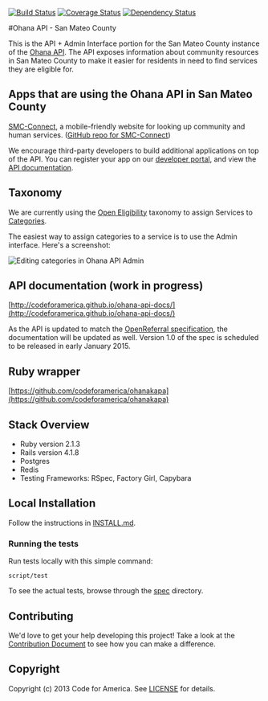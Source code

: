 [![Build Status](https://travis-ci.org/smcgov/ohana-api-smc.png?branch=master)](https://travis-ci.org/smcgov/ohana-api-smc) [![Coverage Status](https://coveralls.io/repos/smcgov/ohana-api-smc/badge.png?branch=master)](https://coveralls.io/r/smcgov/ohana-api-smc) [![Dependency Status](https://gemnasium.com/smcgov/ohana-api-smc.svg)](https://gemnasium.com/smcgov/ohana-api-smc)

#Ohana API - San Mateo County

This is the API + Admin Interface portion for the San Mateo County instance of the [Ohana API](http://ohanapi.org). The API exposes information about community resources in San Mateo County to make it easier for residents in need to find services they are eligible for.

## Apps that are using the Ohana API in San Mateo County
[SMC-Connect](http://www.smc-connect.org), a mobile-friendly website for looking up community and human services. ([GitHub repo for SMC-Connect](https://github.com/smcgov/SMC-Connect))

We encourage third-party developers to build additional applications on top of the API. You can register your app on our [developer portal](http://developer.smc-connect.org), and view the [API documentation](http://codeforamerica.github.io/ohana-api-docs/).

## Taxonomy
We are currently using the [Open Eligibility](http://openeligibility.org) taxonomy to assign Services to [Categories](https://github.com/smcgov/ohana-api-smc/blob/master/app/models/category.rb).

The easiest way to assign categories to a service is to use the Admin interface. Here's a screenshot:

![Editing categories in Ohana API Admin](https://github.com/codeforamerica/ohana-api/raw/master/categories-in-ohana-api-admin.png)

## API documentation (work in progress)
[http://codeforamerica.github.io/ohana-api-docs/](http://codeforamerica.github.io/ohana-api-docs/)

As the API is updated to match the [OpenReferral specification](https://github.com/codeforamerica/OpenReferral), the
documentation will be updated as well. Version 1.0 of the spec is scheduled
to be released in early January 2015.

## Ruby wrapper
[https://github.com/codeforamerica/ohanakapa](https://github.com/codeforamerica/ohanakapa)

## Stack Overview

* Ruby version 2.1.3
* Rails version 4.1.8
* Postgres
* Redis
* Testing Frameworks: RSpec, Factory Girl, Capybara

## Local Installation

Follow the instructions in [INSTALL.md][install].

[install]: https://github.com/smcgov/ohana-api-smc/blob/master/INSTALL.md

### Running the tests

Run tests locally with this simple command:

    script/test

To see the actual tests, browse through the [spec](https://github.com/smcgov/ohana-api-smc/tree/master/spec) directory.

## Contributing

We'd love to get your help developing this project! Take a look at the [Contribution Document](https://github.com/smcgov/ohana-api-smc/blob/master/CONTRIBUTING.md) to see how you can make a difference.

## Copyright
Copyright (c) 2013 Code for America. See [LICENSE](https://github.com/codeforamerica/ohana-api/blob/master/LICENSE.md) for details.
